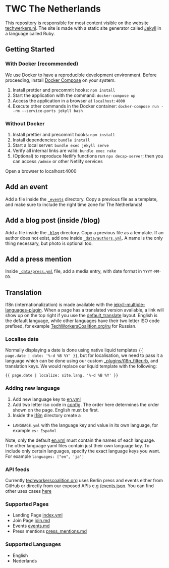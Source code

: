 # TWC The Netherlands

This repository is responsible for most content visible on the website [techwerkers.nl](https://techwerkers.nl). The site is made with a static site generator called [Jekyll](https://jekyllrb.com/) in a language called Ruby.

## Getting Started

### With Docker (recommended)

We use Docker to have a reproducible development environment.
Before proceeding, install [Docker Compose](https://docs.docker.com/compose/install/) on your system.

1. Install prettier and precommit hooks: `npm install`
1. Start the application with the command: `docker-compose up`
1. Access the application in a browser at `localhost:4000`
1. Execute other commands in the Docker container: `docker-compose run --rm --service-ports jekyll bash`

### Without Docker

1. Install prettier and precommit hooks: `npm install`
1. Install dependencies: `bundle install`
1. Start a local server: `bundle exec jekyll serve`
1. Verify all internal links are valid: `bundle exec rake`
1. (Optional) to reproduce Netlify functions run `npx decap-server`; then you can access `/admin` or other Netlify services

Open a browser to localhost:4000

## Add an event

Add a file inside the [`_events`](_events) directory. Copy a previous file as a template, and make sure to include the right time zone for The Netherlands!

## Add a blog post (inside /blog)

Add a file inside the [`_blog`](_blog) directory. Copy a previous file as a template. If an author does not exist, add one inside [`_data/authors.yml`](_data/authors.yml). A name is the only thing necessary, but photo is optional too.

## Add a press mention

Inside [`_data/press.yml`](_data/press.yml) file, add a media entry, with date format in `YYYY-MM-DD`.

## Translation

I18n (internationalization) is made available with the [jekyll-multiple-languages-plugin](https://github.com/kurtsson/jekyll-multiple-languages-plugin/). When a page has a translated version available, a link will show up on the top right if you use the [default_translate](_layouts/default_translate.html) layout. English is the default language, while other languages have their two letter ISO code prefixed, for example [TechWorkersCoalition.org/ru](https://TechWorkersCoalition.org/ru) for Russian.

### Localise date

Normally displaying a date is done using native liquid templates `{{ page.date | date: '%-d %B %Y' }}`, but for localisation, we need to pass it a language which can be done using our custom [\_plugins/i18n_filter.rb](_plugins/i18n_filter.rb), and translation keys. We would replace our liquid template with the following:

`{{ page.date | localize: site.lang, '%-d %B %Y' }}`

### Adding new language

1. Add new language key to [en.yml](_i18n/en.yml)
2. Add two letter iso code in [config](_config.yml). The order here determines the order shown on the page. English must be first.
3. Inside the [i18n](_i18n) directory create a

- `LANGUAGE.yml` with the language key and value in its own language, for example `es: Español`

Note, only the default [en.yml](_i18n/en.yml) must contain the names of each language. The other language yaml files contain just their own language key. To include only certain languages, specify the exact language keys you want. For example `languages: ["en", 'ja']`

### API feeds

Currently [techworkerscoalition.org](https://techworkerscoalition.org) uses Berlin press and events either from GitHub or directly from our exposed APIs e.g [/events.json](https://techwerkers.nl/events.json). You can find other uses cases [here](https://github.com/techworkersco/twc-site/blob/master/_config.yml#L32)

### Supported Pages

- Landing Page [index.yml](index.md)
- Join Page [join.md](join.md)
- Events [events.md](events.md)
- Press mentions [press_mentions.md](press_mentions.md)

### Supported Languages

- English
- Nederlands
